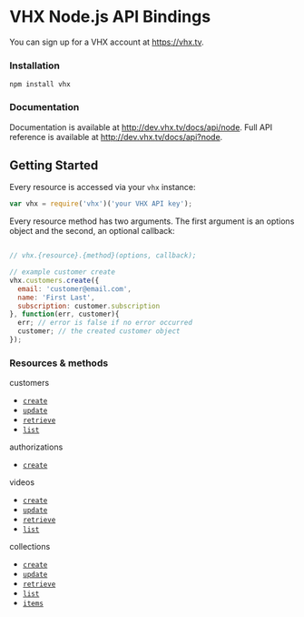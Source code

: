 # VHX Node.js API Bindings

You can sign up for a VHX account at https://vhx.tv.

### Installation

`npm install vhx`

### Documentation

Documentation is available at http://dev.vhx.tv/docs/api/node.
Full API reference is available at http://dev.vhx.tv/docs/api?node.

## Getting Started

Every resource is accessed via your `vhx` instance:

```js
var vhx = require('vhx')('your VHX API key');
```

Every resource method has two arguments. The first argument is an options object and the second, an optional callback:

```js

// vhx.{resource}.{method}(options, callback);

// example customer create
vhx.customers.create({
  email: 'customer@email.com',
  name: 'First Last',
  subscription: customer.subscription
}, function(err, customer){
  err; // error is false if no error occurred
  customer; // the created customer object
});
```

### Resources & methods

 customers
  * [`create`](http://dev.vhx.tv/docs/api?node#create_customer)
  * [`update`](http://dev.vhx.tv/docs/api?node#update_customer)
  * [`retrieve`](http://dev.vhx.tv/docs/api?node#retrieve_customer)
  * [`list`](http://dev.vhx.tv/docs/api?node#list_customers)

authorizations
  * [`create`](http://dev.vhx.tv/docs/api?node#create_authorization)

videos
  * [`create`](http://dev.vhx.tv/docs/api?node#create_customer)
  * [`update`](http://dev.vhx.tv/docs/api?node#update_customer)
  * [`retrieve`](http://dev.vhx.tv/docs/api?node#retrieve_customer)
  * [`list`](http://dev.vhx.tv/docs/api?node#list_customers)

collections
  * [`create`](http://dev.vhx.tv/docs/api?node#create_collection)
  * [`update`](http://dev.vhx.tv/docs/api?node#update_collection)
  * [`retrieve`](http://dev.vhx.tv/docs/api?node#retrieve_collection)
  * [`list`](http://dev.vhx.tv/docs/api?node#list_collections)
  * [`items`](http://dev.vhx.tv/docs/api?node#list_collection_items)
